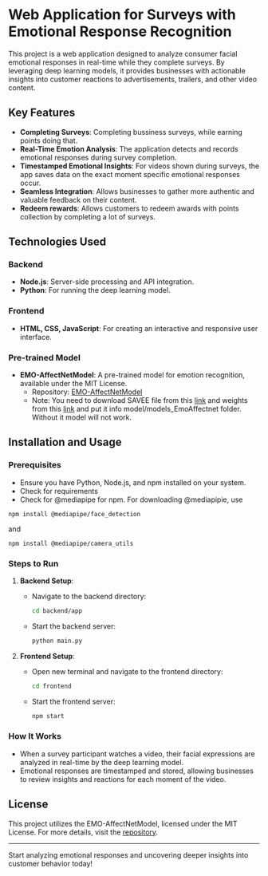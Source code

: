 # Web Application for Surveys with Emotional Response Recognition

This project is a web application designed to analyze consumer facial emotional responses in real-time while they complete surveys. By leveraging deep learning models, it provides businesses with actionable insights into customer reactions to advertisements, trailers, and other video content.

## Key Features
- **Completing Surveys**: Completing bussiness surveys, while earning points doing that.
- **Real-Time Emotion Analysis**: The application detects and records emotional responses during survey completion.
- **Timestamped Emotional Insights**: For videos shown during surveys, the app saves data on the exact moment specific emotional responses occur.
- **Seamless Integration**: Allows businesses to gather more authentic and valuable feedback on their content.
- **Redeem rewards**: Allows customers to redeem awards with points collection by completing a lot of surveys.

## Technologies Used
### Backend
- **Node.js**: Server-side processing and API integration.
- **Python**: For running the deep learning model.

### Frontend
- **HTML, CSS, JavaScript**: For creating an interactive and responsive user interface.

### Pre-trained Model
- **EMO-AffectNetModel**: A pre-trained model for emotion recognition, available under the MIT License.
  - Repository: [EMO-AffectNetModel](https://github.com/ElenaRyumina/EMO-AffectNetModel?tab=MIT-1-ov-file)
  - Note: You need to download SAVEE file from this [link](https://drive.google.com/drive/folders/1rEO8Kwujtu-08RnuCej7k6YA0n309RyO) and weights from this [link](https://drive.google.com/drive/u/2/folders/1wELaPME_WXvtgcWQyTvO3R8xXxg4NO8s) and put it info model/models_EmoAffectnet folder. Without it model will not work.

## Installation and Usage

### Prerequisites
- Ensure you have Python, Node.js, and npm installed on your system. 
- Check for requirements 
- Check for @mediapipe for npm. For downloading @mediapipie, use
```
npm install @mediapipe/face_detection
```
and
```
npm install @mediapipe/camera_utils
```

### Steps to Run
1. **Backend Setup**:
   - Navigate to the backend directory:
     ```bash
     cd backend/app
     ```
   - Start the backend server:
     ```bash
     python main.py
     ```

2. **Frontend Setup**:
   - Open new terminal and navigate to the frontend directory:
     ```bash
     cd frontend
     ```
   - Start the frontend server:
     ```bash
     npm start
     ```

### How It Works
- When a survey participant watches a video, their facial expressions are analyzed in real-time by the deep learning model.
- Emotional responses are timestamped and stored, allowing businesses to review insights and reactions for each moment of the video.

## License
This project utilizes the EMO-AffectNetModel, licensed under the MIT License. For more details, visit the [repository](https://github.com/ElenaRyumina/EMO-AffectNetModel?tab=MIT-1-ov-file).

---
Start analyzing emotional responses and uncovering deeper insights into customer behavior today!